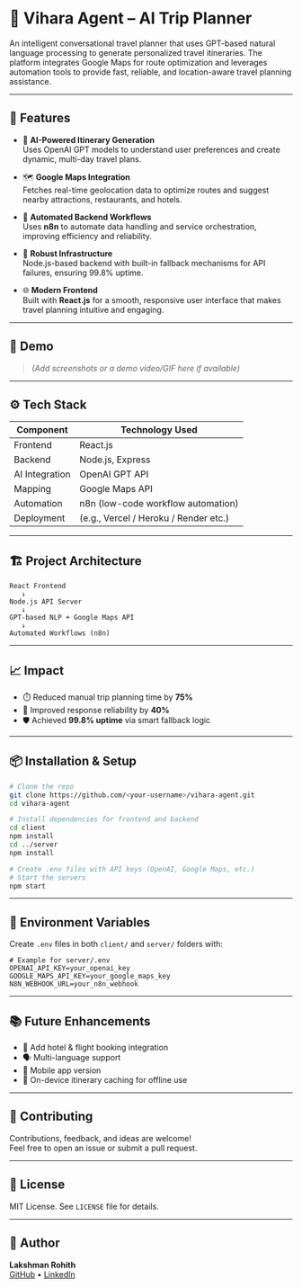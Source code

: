 
# 🧭 Vihara Agent – AI Trip Planner

An intelligent conversational travel planner that uses GPT-based natural language processing to generate personalized travel itineraries. The platform integrates Google Maps for route optimization and leverages automation tools to provide fast, reliable, and location-aware travel planning assistance.

---

## 🚀 Features

- 🧠 **AI-Powered Itinerary Generation**  
  Uses OpenAI GPT models to understand user preferences and create dynamic, multi-day travel plans.

- 🗺️ **Google Maps Integration**  
  Fetches real-time geolocation data to optimize routes and suggest nearby attractions, restaurants, and hotels.

- 🔁 **Automated Backend Workflows**  
  Uses **n8n** to automate data handling and service orchestration, improving efficiency and reliability.

- 🧱 **Robust Infrastructure**  
  Node.js-based backend with built-in fallback mechanisms for API failures, ensuring 99.8% uptime.

- 🌐 **Modern Frontend**  
  Built with **React.js** for a smooth, responsive user interface that makes travel planning intuitive and engaging.

---

## 📸 Demo

> *(Add screenshots or a demo video/GIF here if available)*

---

## ⚙️ Tech Stack

| Component         | Technology Used                       |
|------------------|----------------------------------------|
| Frontend         | React.js                               |
| Backend          | Node.js, Express                       |
| AI Integration   | OpenAI GPT API                         |
| Mapping          | Google Maps API                        |
| Automation       | n8n (low-code workflow automation)     |
| Deployment       | (e.g., Vercel / Heroku / Render etc.) |

---

## 🏗️ Project Architecture

```plaintext
React Frontend
   ↓
Node.js API Server
   ↓
GPT-based NLP + Google Maps API
   ↓
Automated Workflows (n8n)
```

---

## 📈 Impact

- ⏱️ Reduced manual trip planning time by **75%**
- 🔁 Improved response reliability by **40%**
- 🛡️ Achieved **99.8% uptime** via smart fallback logic

---

## 📦 Installation & Setup

```bash
# Clone the repo
git clone https://github.com/<your-username>/vihara-agent.git
cd vihara-agent

# Install dependencies for frontend and backend
cd client
npm install
cd ../server
npm install

# Create .env files with API keys (OpenAI, Google Maps, etc.)
# Start the servers
npm start
```

---

## 🔐 Environment Variables

Create `.env` files in both `client/` and `server/` folders with:

```env
# Example for server/.env
OPENAI_API_KEY=your_openai_key
GOOGLE_MAPS_API_KEY=your_google_maps_key
N8N_WEBHOOK_URL=your_n8n_webhook
```

---

## 📚 Future Enhancements

- 🧳 Add hotel & flight booking integration
- 🗣️ Multi-language support
- 📲 Mobile app version
- 🧠 On-device itinerary caching for offline use

---

## 🤝 Contributing

Contributions, feedback, and ideas are welcome!  
Feel free to open an issue or submit a pull request.

---

## 📝 License

MIT License. See `LICENSE` file for details.

---

## 👤 Author

**Lakshman Rohith**  
[GitHub](https://github.com/LakshmanRohith) • [LinkedIn](https://www.linkedin.com/in/your-profile)
